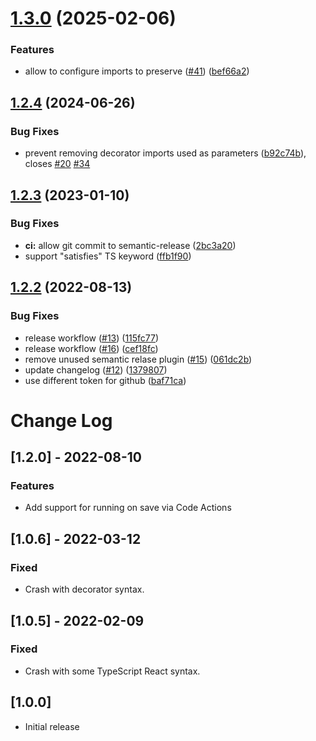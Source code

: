 # [1.3.0](https://github.com/kcmr/vsce-remove-unused-imports/compare/v1.2.4...v1.3.0) (2025-02-06)

### Features

- allow to configure imports to preserve ([#41](https://github.com/kcmr/vsce-remove-unused-imports/issues/41)) ([bef66a2](https://github.com/kcmr/vsce-remove-unused-imports/commit/bef66a26787789ced22447a284b0df80d9fce1ca))

## [1.2.4](https://github.com/kcmr/vsce-remove-unused-imports/compare/v1.2.3...v1.2.4) (2024-06-26)

### Bug Fixes

- prevent removing decorator imports used as parameters ([b92c74b](https://github.com/kcmr/vsce-remove-unused-imports/commit/b92c74b6daeea8a9f1925f0098d0ecc32c0aedea)), closes [#20](https://github.com/kcmr/vsce-remove-unused-imports/issues/20) [#34](https://github.com/kcmr/vsce-remove-unused-imports/issues/34)

## [1.2.3](https://github.com/kcmr/vsce-remove-unused-imports/compare/v1.2.2...v1.2.3) (2023-01-10)

### Bug Fixes

- **ci:** allow git commit to semantic-release ([2bc3a20](https://github.com/kcmr/vsce-remove-unused-imports/commit/2bc3a20b1eaa771053616b3e760846b7c3633589))
- support "satisfies" TS keyword ([ffb1f90](https://github.com/kcmr/vsce-remove-unused-imports/commit/ffb1f9031cc0eec221c3fb03459674dadd04952d))

## [1.2.2](https://github.com/kcmr/vsce-remove-unused-imports/compare/v1.2.1...v1.2.2) (2022-08-13)

### Bug Fixes

- release workflow ([#13](https://github.com/kcmr/vsce-remove-unused-imports/issues/13)) ([115fc77](https://github.com/kcmr/vsce-remove-unused-imports/commit/115fc77a89e8ac4e1051d9ea32f1a315e5ae7b3a))
- release workflow ([#16](https://github.com/kcmr/vsce-remove-unused-imports/issues/16)) ([cef18fc](https://github.com/kcmr/vsce-remove-unused-imports/commit/cef18fcd5d1e46d1d8f21a54b50d3170d421d2b4))
- remove unused semantic relase plugin ([#15](https://github.com/kcmr/vsce-remove-unused-imports/issues/15)) ([061dc2b](https://github.com/kcmr/vsce-remove-unused-imports/commit/061dc2b55d2b2fcb6f5e37b25dfec80577de64f9))
- update changelog ([#12](https://github.com/kcmr/vsce-remove-unused-imports/issues/12)) ([1379807](https://github.com/kcmr/vsce-remove-unused-imports/commit/1379807fc10c8cbdba431d4b2389cac5623c46e6))
- use different token for github ([baf71ca](https://github.com/kcmr/vsce-remove-unused-imports/commit/baf71ca476705dc1c7018371627864cba1171dad))

# Change Log

## [1.2.0] - 2022-08-10

### Features

- Add support for running on save via Code Actions

## [1.0.6] - 2022-03-12

### Fixed

- Crash with decorator syntax.

## [1.0.5] - 2022-02-09

### Fixed

- Crash with some TypeScript React syntax.

## [1.0.0]

- Initial release
